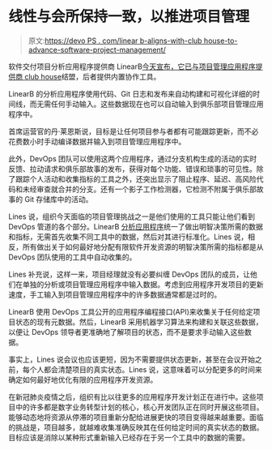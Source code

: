 # 线性与会所保持一致，以推进项目管理

> 原文:[https://devo PS . com/linear b-aligns-with-club house-to-advance-software-project-management/](https://devops.com/linearb-aligns-with-clubhouse-to-advance-software-project-management/)

软件交付项目分析应用程序提供商 LinearB[今天宣布，它已与项目管理应用程序提供商 club house](https://www.prnewswire.com/in/news-releases/linearb-and-clubhouse-partner-to-help-dev-teams-continuously-improve-software-project-delivery-870041785.html)结盟，后者提供内置协作工具。

LinearB 的分析应用程序使用代码、Git 日志和发布来自动构建和可视化详细的时间线，而无需任何手动输入。这些数据现在也可以自动输入到俱乐部项目管理应用程序中。

首席运营官的丹·莱恩斯说，目标是让任何项目参与者都有可能跟踪更新，而不必花费数小时手动编译数据并输入到项目管理应用程序中。

此外，DevOps 团队可以使用这两个应用程序，通过分支机构生成的活动的实时反馈、拉动请求和俱乐部故事的发布，获得对每个功能、错误和琐事的可见性。除了跟踪个人活动和收集指标的工具之外，还突出显示了阻止程序、延迟、高风险代码和未经审查就合并的分支。还有一个影子工作检测器，它检测不附属于俱乐部故事的 Git 存储库中的活动。

Lines 说，组织今天面临的项目管理挑战之一是他们使用的工具只能让他们看到 DevOps 管道的各个部分。LinearB [分析应用程序](https://devops.com/?s=APM)统一了做出明智决策所需的数据和指标，无需首先收集不同工具中的数据，然后对其进行标准化。Lines 说，相反，所有做出关于如何最好地分配有限软件开发资源的明智决策所需的指标都是从 DevOps 团队使用的工具中自动收集的。

Lines 补充说，这样一来，项目经理就没有必要纠缠 DevOps 团队的成员，让他们在单独的分析或项目管理应用程序中输入数据。考虑到应用程序开发项目的更新速度，手工输入到项目管理应用程序中的许多数据通常都是过时的。

LinearB 使用 DevOps 工具公开的应用程序编程接口(API)来收集关于任何给定项目状态的现有元数据。然后，LinearB 采用机器学习算法来构建和关联这些数据，以便让 DevOps 领导者更准确地了解项目的状态，而不是要求手动输入这些数据。

事实上，Lines 说会议也应该更短，因为不需要提供状态更新，甚至在会议开始之前，每个人都会清楚项目的真实状态。Lines 说，这意味着可以分配更多的时间来确定如何最好地优化有限的应用程序开发资源。

在新冠肺炎疫情之后，组织有比以往更多的应用程序开发计划正在进行中。这些项目中的许多都是数字业务转型计划的核心，核心开发团队正在同时开展这些项目。能够动态地将资源从停滞的项目重新分配给进展更快的项目变得越来越重要。面临的挑战是，项目越多，就越难收集准确反映其在任何给定时间的真实状态的数据。目标应该是消除以某种形式重新输入已经存在于另一个工具中的数据的需要。